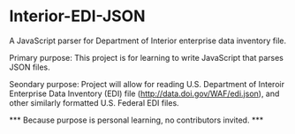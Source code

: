 # Interior-EDI-JSON

A JavaScript parser for Department of Interior enterprise data inventory file.

Primary purpose: This project is for learning to write JavaScript that parses JSON files.  

Seondary purpose: Project will allow for reading U.S. Department of Interoir Enterprise Data Inventory (EDI) file (http://data.doi.gov/WAF/edi.json), and other similarly formatted U.S. Federal EDI files. 

*** Because purpose is personal learning, no contributors invited. ***
